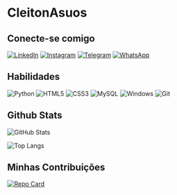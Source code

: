 # CleitonAsuos

## Conecte-se comigo
[![LinkedIn](https://img.shields.io/badge/LinkedIn-0077B5?style=for-the-badge&logo=linkedin&logoColor=white)](https://www.linkedin.com/in/cleiton-sousa-6a1071274/) [![Instagram](https://img.shields.io/badge/-Instagram-%23E4405F?style=for-the-badge&logo=instagram&logoColor=white)](https://www.instagram.com/nxtielc/) [![Telegram](https://img.shields.io/badge/Telegram-000?style=for-the-badge&logo=telegram&logoColor=2CA5E0)](https://t.me/https://t.me/CleitonAsuos) [![WhatsApp](https://img.shields.io/badge/WhatsApp-25D366?style=for-the-badge&logo=whatsapp&logoColor=white)](https://wa.me/5571981479863)

## Habilidades
![Python](https://img.shields.io/badge/python-3670A0?style=for-the-badge&logo=python&logoColor=ffdd54) ![HTML5](https://img.shields.io/badge/HTML5-E34F26?style=for-the-badge&logo=html5&logoColor=white) ![CSS3](https://img.shields.io/badge/CSS3-1572B6?style=for-the-badge&logo=css3&logoColor=white) ![MySQL](https://img.shields.io/badge/MySQL-00000F?style=for-the-badge&logo=mysql&logoColor=white) ![Windows](https://img.shields.io/badge/Windows-000?style=for-the-badge&logo=windows&logoColor=2CA5E0) ![Git](https://img.shields.io/badge/GIT-E44C30?style=for-the-badge&logo=git&logoColor=white)

## Github Stats
![GitHub Stats](https://github-readme-stats.vercel.app/api?username=CleitonAsuos&theme=transparent&bg_color=000&border_color=30A3DC&show_icons=true&icon_color=30A3DC&title_color=E94D5F&text_color=FFF)

![Top Langs](https://github-readme-stats-git-masterrstaa-rickstaa.vercel.app/api/top-langs/?username=CleitonAsuos&bg_color=000&border_color=30A3DC&title_color=E94D5F&text_color=FFF)

## Minhas Contribuições
[![Repo Card](https://github-readme-stats.vercel.app/api/pin/?username=CleitonAsuos&repo=dio-lab-open-source&bg_color=000&border_color=30A3DC&show_icons=true&icon_color=30A3DC&title_color=E94D5F&text_color=FFF)](https://github.com/CleitonAsuos/dio-lab-open-source)
